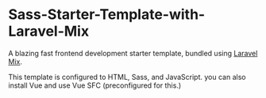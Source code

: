 # Sass-Starter-Template-with-Laravel-Mix

A blazing fast frontend development starter template, bundled using [Laravel Mix](https://laravel-mix.com/).

This template is configured to HTML, Sass, and JavaScript. you can also install Vue and use Vue SFC (preconfigured for this.)
